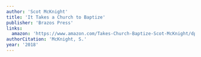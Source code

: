 ```yaml
---
author: 'Scot McKnight'
title: 'It Takes a Church to Baptize'
publisher: 'Brazos Press'
links:
  amazon: 'https://www.amazon.com/Takes-Church-Baptize-Scot-McKnight/dp/1587434164'
authorCitation: 'McKnight, S.'
year: '2018'
---
```

